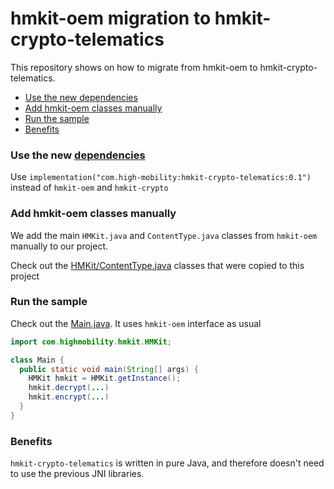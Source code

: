 # hmkit-oem migration to hmkit-crypto-telematics

This repository shows on how to migrate from hmkit-oem to hmkit-crypto-telematics.

<!-- TOC -->
* [Use the new dependencies](#use-the-new-dependencies)
* [Add hmkit-oem classes manually](#add-hmkit-oem-classes-manually)
* [Run the sample](#run-the-sample)
* [Benefits](#benefits)
<!-- TOC -->

### Use the new [dependencies](./build.gradle.kts)
Use `implementation("com.high-mobility:hmkit-crypto-telematics:0.1")` instead of `hmkit-oem` and `hmkit-crypto`

### Add hmkit-oem classes manually
We add the main `HMKit.java` and `ContentType.java` classes from `hmkit-oem` manually to our project.

Check out the [HMKit/ContentType.java](./src/main/java/com/highmobility/hmkit/) classes that were copied to this project

### Run the sample

Check out the [Main.java](./src/main/java/Main.java). It uses `hmkit-oem` interface as usual

```java
import com.highmobility.hmkit.HMKit;

class Main {
  public static void main(String[] args) {
    HMKit hmkit = HMKit.getInstance();
    hmkit.decrypt(...)
    hmkit.encrypt(...)
  }
}
```

### Benefits

`hmkit-crypto-telematics` is written in pure Java, and therefore doesn't need to use the previous JNI libraries.
